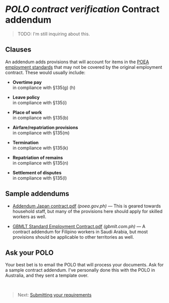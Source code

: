 # _POLO contract verification_ Contract addendum

> TODO: I'm still inquiring about this.

## Clauses

An addendum adds provisions that will account for items in the [POEA employment standards](./employment_standards.md) that may not be covered by the original employment contract. These would usually include:

- **Overtime pay** <br>
  in compliance with §135(g) (h)

- **Leave policy** <br>
  in compliance with §135(i)

- **Place of work** <br>
  in compliance with §135(b)

- **Airfare/repatriation provisions** <br> in compliance with §135(m)

- **Termination** <br> in compliance with §135(k)

- **Repatriation of remains** <br> in compliance with §135(n)

- **Settlement of disputes** <br> in compliance with §135(l)

## Sample addendums

- [Addendum Japan contract.pdf](http://www.poea.gov.ph/gbr/2016/Addendum%20Japan%20contract.pdf) _(poea.gov.ph)_ &mdash; This is geared towards household staff, but many of the provisions here should apply for skilled workers as well.

- [GBMLT Standard Employment Contract.pdf](http://www.gbmlt.com.ph/images/templ_obj/accreditation/GBMLT_STANDARD%20EMPLOYMENT%20CONTRACT.pdf) _(gbmlt.com.ph)_ &mdash; A contract addendum for Filipino workers in Saudi Arabia, but most provisions should be applicable to other territories as well.

## Ask your POLO

Your best bet is to email the POLO that will process your documents. Ask for a sample contract addendum. I've personally done this with the POLO in Australia, and they sent a template over.

<br>

> Next: [Submitting your requirements](./polo_verification.md)
